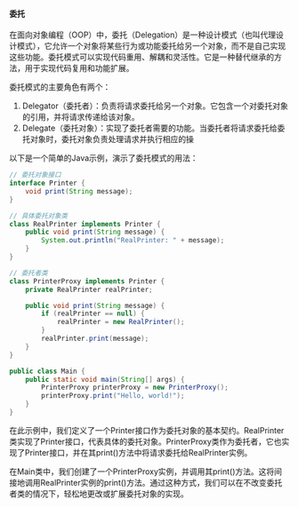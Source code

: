 #### 委托

在面向对象编程（OOP）中，委托（Delegation）是一种设计模式（也叫代理设计模式），它允许一个对象将某些行为或功能委托给另一个对象，而不是自己实现这些功能。委托模式可以实现代码重用、解耦和灵活性。它是一种替代继承的方法，用于实现代码复用和功能扩展。

委托模式的主要角色有两个：

1. Delegator（委托者）：负责将请求委托给另一个对象。它包含一个对委托对象的引用，并将请求传递给该对象。
2. Delegate（委托对象）：实现了委托者需要的功能。当委托者将请求委托给委托对象时，委托对象负责处理请求并执行相应的操

以下是一个简单的Java示例，演示了委托模式的用法：

```java
// 委托对象接口
interface Printer {
    void print(String message);
}

// 具体委托对象类
class RealPrinter implements Printer {
    public void print(String message) {
        System.out.println("RealPrinter: " + message);
    }
}

// 委托者类
class PrinterProxy implements Printer {
    private RealPrinter realPrinter;

    public void print(String message) {
        if (realPrinter == null) {
            realPrinter = new RealPrinter();
        }
        realPrinter.print(message);
    }
}

public class Main {
    public static void main(String[] args) {
        PrinterProxy printerProxy = new PrinterProxy();
        printerProxy.print("Hello, world!");
    }
}

```

在此示例中，我们定义了一个Printer接口作为委托对象的基本契约。RealPrinter类实现了Printer接口，代表具体的委托对象。PrinterProxy类作为委托者，它也实现了Printer接口，并在其print()方法中将请求委托给RealPrinter实例。

在Main类中，我们创建了一个PrinterProxy实例，并调用其print()方法。这将间接地调用RealPrinter实例的print()方法。通过这种方式，我们可以在不改变委托者类的情况下，轻松地更改或扩展委托对象的实现。

[1]: https://blog.csdn.net/Seriousplus/article/details/80462722	"Java中的委托和继承(Delegation and Inheritance)"

